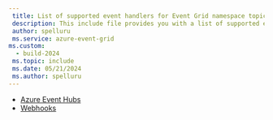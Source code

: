 ```yaml
---
 title: List of supported event handlers for Event Grid namespace topics
 description: This include file provides you with a list of supported event handlers for Azure Event Grid namespace topics.
 author: spelluru
 ms.service: azure-event-grid
ms.custom:
  - build-2024
 ms.topic: include
 ms.date: 05/21/2024
 ms.author: spelluru
---
```


- [Azure Event Hubs](../namespace-handler-event-hubs.md)
- [Webhooks](../namespace-handler-webhook.md)
